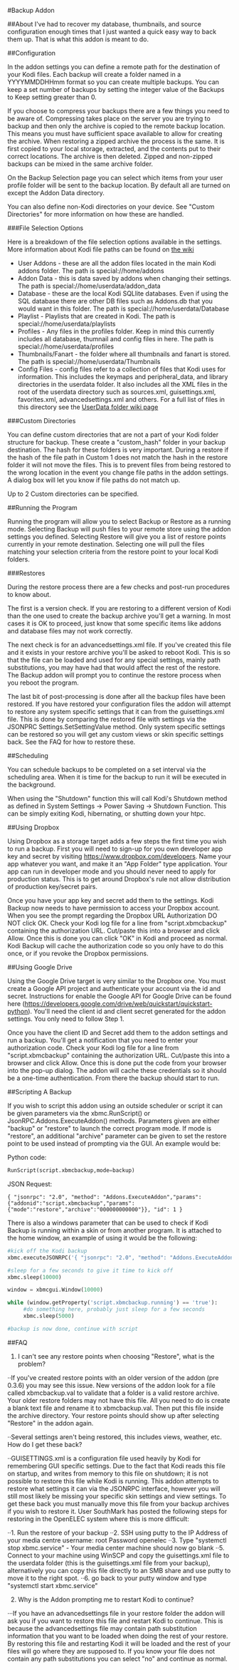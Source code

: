 #Backup Addon

##About
I've had to recover my database, thumbnails, and source configuration enough times that I just wanted a quick easy way to back them up. That is what this addon is meant to do. 

##Configuration

In the addon settings you can define a remote path for the destination of your Kodi files. Each backup will create a folder named in a YYYYMMDDHHmm format so you can create multiple backups. You can keep a set number of backups by setting the integer value of the Backups to Keep setting greater than 0. 

If you choose to compress your backups there are a few things you need to be aware of. Compressing takes place on the server you are trying to backup and then only the archive is copied to the remote backup location. This means you must have sufficient space available to allow for creating the archive. When restoring a zipped archive the process is the same. It is first copied to your local storage, extracted, and the contents put to their correct locations. The archive is then deleted. Zipped and non-zipped backups can be mixed in the same archive folder.  

On the Backup Selection page you can select which items from your user profile folder will be sent to the backup location. By default all are turned on except the Addon Data directory. 

You can also define non-Kodi directories on your device. See "Custom Directories" for more information on how these are handled. 

###File Selection Options

Here is a breakdown of the file selection options available in the settings. More information about Kodi file paths can be found on [the wiki](http://kodi.wiki/view/Special_protocol)

* User Addons - these are all the addon files located in the main Kodi addons folder. The path is special://home/addons
* Addon Data - this is data saved by addons when changing their settings. The path is special://home/userdata/addon_data
* Database - these are the local Kodi SQLlite databases. Even if using the SQL database there are other DB files such as Addons.db that you would want in this folder. The path is special://home/userdata/Database
* Playlist - Playlists that are created in Kodi. The path is special://home/userdata/playlists
* Profiles - Any files in the profiles folder. Keep in mind this currently includes all database, thumnail and config files in here. The path is special://home/userdata/profiles
* Thumbnails/Fanart - the folder where all thumbnails and fanart is stored. The path is special://home/userdata/Thumbnails
* Config Files - config files refer to a collection of files that Kodi uses for information. This includes the keymaps and peripheral_data, and library directories in the userdata folder. It also includes all the XML files in the root of the userdata directory such as sources.xml, guisettings.xml, favorites.xml, advancedsettings.xml and others. For a full list of files in this directory see the [UserData folder wiki page](http://kodi.wiki/view/The_UserData_Folder)

###Custom Directories

You can define custom directories that are not a part of your Kodi folder structure for backup. These create a "custom_hash" folder in your backup destination. The hash for these folders is very important. During a restore if the hash of the file path in Custom 1 does not match the hash in the restore folder it will not move the files. This is to prevent files from being restored to the wrong location in the event you change file paths in the addon settings. A dialog box will let you know if file paths do not match up. 

Up to 2 Custom directories can be specified. 

##Running the Program

Running the program will allow you to select Backup or Restore as a running mode. Selecting Backup will push files to your remote store using the addon settings you defined. Selecting Restore will give you a list of restore points currently in your remote destination. Selecting one will pull the files matching your selection criteria from the restore point to your local Kodi folders. 

###Restores

During the restore process there are a few checks and post-run procedures to know about. 

The first is a version check. If you are restoring to a different version of Kodi than the one used to create the backup archive you'll get a warning. In most cases it is OK to proceed, just know that some specific items like addons and database files may not work correctly.

The next check is for an advancedsettings.xml file. If you've created this file and it exists in your restore archive you'll be asked to reboot Kodi. This is so that the file can be loaded and used for any special settings, mainly path substitutions, you may have had that would affect the rest of the restore. The Backup addon will prompt you to continue the restore process when you reboot the program. 

The last bit of post-processing is done after all the backup files have been restored. If you have restored your configuration files the addon will attempt to restore any system specific settings that it can from the guisettings.xml file. This is done by comparing the restored file with settings via the JSONPRC Settings.SetSettingValue method. Only system specific settings can be restored so you will get any custom views or skin specific settings back. See the FAQ for how to restore these.  

##Scheduling 

You can schedule backups to be completed on a set interval via the scheduling area. When it is time for the backup to run it will be executed in the background. 

When using the "Shutdown" function this will call Kodi's Shutdown method as defined in System Settings -> Power Saving -> Shutdown Function. This can be simply exiting Kodi, hibernating, or shutting down your htpc. 

##Using Dropbox

Using Dropbox as a storage target adds a few steps the first time you wish to run a backup. First you will need to sign-up for you own developer app key and secret by visiting https://www.dropbox.com/developers. Name your app whatever you want, and make it an "App Folder" type application. Your app can run in developer mode and you should never need to apply for production status. This is to get around Dropbox's rule not allow distribution of production key/secret pairs. 

Once you have your app key and secret add them to the settings. Kodi Backup now needs to have permission to access your Dropbox account. When you see the prompt regarding the Dropbox URL Authorization DO NOT click OK. Check your Kodi log file for a line from "script.xbmcbackup" containing the authorization URL. Cut/paste this into a browser and click Allow. Once this is done you can click "OK" in Kodi and proceed as normal. Kodi Backup will cache the authorization code so you only have to do this once, or if you revoke the Dropbox permissions. 

##Using Google Drive

Using the Google Drive target is very similar to the Dropbox one. You must create a Google API project and authenticate your account via the id and secret. Instructions for enable the Google API for Google Drive can be found here (https://developers.google.com/drive/web/quickstart/quickstart-python). You'll need the client id and client secret generated for the addon settings. You only need to follow Step 1. 

Once you have the client ID and Secret add them to the addon settings and run a backup. You'll get a notification that you need to enter your authorization code. Check your Kodi log file for a line from "script.xbmcbackup" containing the authorization URL. Cut/paste this into a browser and click Allow. Once this is done put the code from your browser into the pop-up dialog. The addon will cache these credentials so it should be a one-time authentication. From there the backup should start to run. 

##Scripting A Backup 

If you wish to script this addon using an outside scheduler or script it can be given parameters via the xbmc.RunScript() or JsonRPC.Addons.ExecuteAddon() methods. Parameters given are either "backup" or "restore" to launch the correct program mode. If mode is "restore", an additional "archive" parameter can be given to set the restore point to be used instead of prompting via the GUI. An example would be: 

Python code: 
```python
RunScript(script.xbmcbackup,mode=backup)
```

JSON Request: 
```
{ "jsonrpc": "2.0", "method": "Addons.ExecuteAddon","params":{"addonid":"script.xbmcbackup","params":{"mode":"restore","archive":"000000000000"}}, "id": 1 }
```

There is also a windows parameter that can be used to check if Kodi Backup is running within a skin or from another program. It is attached to the home window, an example of using it would be the following: 

```python
#kick off the Kodi backup
xbmc.executeJSONRPC('{ "jsonrpc": "2.0", "method": "Addons.ExecuteAddon","params":{"addonid":"script.xbmcbackup","params":{"mode":"backup"}}, "id": 1 }')

#sleep for a few seconds to give it time to kick off
xbmc.sleep(10000)

window = xbmcgui.Window(10000)

while (window.getProperty('script.xbmcbackup.running') == 'true'):
     #do something here, probably just sleep for a few seconds
     xbmc.sleep(5000)

#backup is now done, continue with script
```

##FAQ

1. I can't see any restore points when choosing "Restore", what is the problem? 

··If you've created restore points with an older version of the addon (pre 0.3.6) you may see this issue. New versions of the addon look for a file called xbmcbackup.val to validate that a folder is a valid restore archive. Your older restore folders may not have this file. All you need to do is create a blank text file and rename it to xbmcbackup.val. Then put this file inside the archive directory. Your restore points should show up after selecting "Restore" in the addon again. 

··Several settings aren't being restored, this includes views, weather, etc. How do I get these back? 

··GUISETTINGS.xml is a configuration file used heavily by Kodi for remembering GUI specific settings. Due to the fact that Kodi reads this file on startup, and writes from memory to this file on shutdown; it is not possible to restore this file while Kodi is running. This addon attempts to restore what settings it can via the JSONRPC interface, however you will still most likely be missing your specific skin settings and view settings. To get these back you must manually move this file from your backup archives if you wish to restore it. User SouthMark has posted the following steps for restoring in the OpenELEC system where this is more difficult: 

··1. Run the restore of your backup
··2. SSH using putty to the IP Address of your media centre username: root Password openelec
··3. Type "systemctl stop xbmc.service" - Your media center machine should now go blank
··5. Connect to your machine using WinSCP and copy the guisettings.xml file to the userdata folder (this is the guisettings.xml file from your backup), alternatively you can copy this file directly to an SMB share and use putty to move it to the right spot. 
··6. go back to your putty window and type "systemctl start xbmc.service"

2. Why is the Addon prompting me to restart Kodi to continue? 

···If you have an advancedsettings file in your restore folder the addon will ask you if you want to restore this file and restart Kodi to continue. This is because the advancedsettings file may contain path substitution information that you want to be loaded when doing the rest of your restore. By restoring this file and restarting Kodi it will be loaded and the rest of your files will go where they are supposed to. If you know your file does not contain any path substitutions you can select "no" and continue as normal. 

